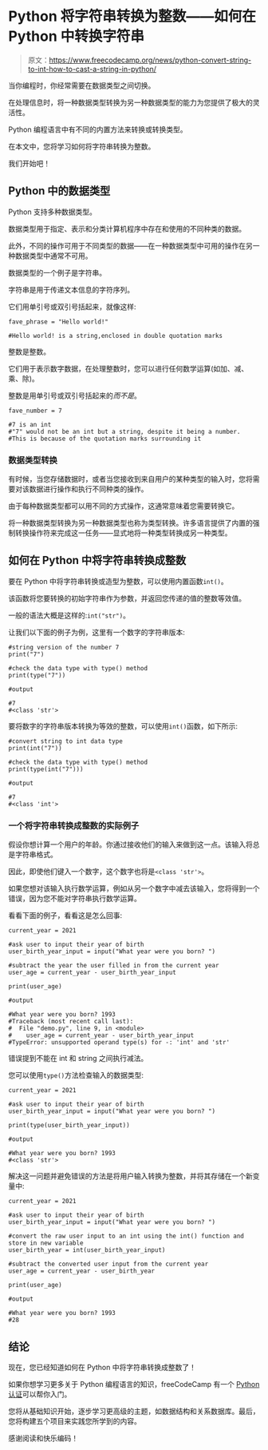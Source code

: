 # Python 将字符串转换为整数——如何在 Python 中转换字符串

> 原文：<https://www.freecodecamp.org/news/python-convert-string-to-int-how-to-cast-a-string-in-python/>

当你编程时，你经常需要在数据类型之间切换。

在处理信息时，将一种数据类型转换为另一种数据类型的能力为您提供了极大的灵活性。

Python 编程语言中有不同的内置方法来转换或转换类型。

在本文中，您将学习如何将字符串转换为整数。

我们开始吧！

## Python 中的数据类型

Python 支持多种数据类型。

数据类型用于指定、表示和分类计算机程序中存在和使用的不同种类的数据。

此外，不同的操作可用于不同类型的数据——在一种数据类型中可用的操作在另一种数据类型中通常不可用。

数据类型的一个例子是字符串。

字符串是用于传递文本信息的字符序列。

它们用单引号或双引号括起来，就像这样:

```
fave_phrase = "Hello world!"

#Hello world! is a string,enclosed in double quotation marks 
```

整数是整数。

它们用于表示数字数据，在处理整数时，您可以进行任何数学运算(如加、减、乘、除)。

整数是用单引号或双引号括起来的*而不是*。

```
fave_number = 7

#7 is an int
#"7" would not be an int but a string, despite it being a number. 
#This is because of the quotation marks surrounding it 
```

### 数据类型转换

有时候，当您存储数据时，或者当您接收到来自用户的某种类型的输入时，您将需要对该数据进行操作和执行不同种类的操作。

由于每种数据类型都可以用不同的方式操作，这通常意味着您需要转换它。

将一种数据类型转换为另一种数据类型也称为类型转换。许多语言提供了内置的强制转换操作符来完成这一任务——显式地将一种类型转换成另一种类型。

## 如何在 Python 中将字符串转换成整数

要在 Python 中将字符串转换或造型为整数，可以使用内置函数`int()`。

该函数将您要转换的初始字符串作为参数，并返回您传递的值的整数等效值。

一般的语法大概是这样的:`int("str")`。

让我们以下面的例子为例，这里有一个数字的字符串版本:

```
#string version of the number 7
print("7")

#check the data type with type() method
print(type("7"))

#output

#7
#<class 'str'> 
```

要将数字的字符串版本转换为等效的整数，可以使用`int()`函数，如下所示:

```
#convert string to int data type
print(int("7"))

#check the data type with type() method
print(type(int("7")))

#output

#7
#<class 'int'> 
```

### 一个将字符串转换成整数的实际例子

假设你想计算一个用户的年龄。你通过接收他们的输入来做到这一点。该输入将总是字符串格式。

因此，即使他们键入一个数字，这个数字也将是`<class 'str'>`。

如果您想对该输入执行数学运算，例如从另一个数字中减去该输入，您将得到一个错误，因为您不能对字符串执行数学运算。

看看下面的例子，看看这是怎么回事:

```
current_year = 2021

#ask user to input their year of birth
user_birth_year_input = input("What year were you born? ")

#subtract the year the user filled in from the current year 
user_age = current_year - user_birth_year_input

print(user_age)

#output

#What year were you born? 1993
#Traceback (most recent call last):
#  File "demo.py", line 9, in <module>
#    user_age = current_year - user_birth_year_input
#TypeError: unsupported operand type(s) for -: 'int' and 'str' 
```

错误提到不能在 int 和 string 之间执行减法。

您可以使用`type()`方法检查输入的数据类型:

```
current_year = 2021

#ask user to input their year of birth
user_birth_year_input = input("What year were you born? ")

print(type(user_birth_year_input))

#output

#What year were you born? 1993
#<class 'str'> 
```

解决这一问题并避免错误的方法是将用户输入转换为整数，并将其存储在一个新变量中:

```
current_year = 2021

#ask user to input their year of birth
user_birth_year_input = input("What year were you born? ")

#convert the raw user input to an int using the int() function and store in new variable
user_birth_year = int(user_birth_year_input)

#subtract the converted user input from the current year
user_age = current_year - user_birth_year

print(user_age)

#output

#What year were you born? 1993
#28 
```

## 结论

现在，您已经知道如何在 Python 中将字符串转换成整数了！

如果你想学习更多关于 Python 编程语言的知识，freeCodeCamp 有一个 [Python 认证](https://www.freecodecamp.org/learn/scientific-computing-with-python/)可以帮你入门。

您将从基础知识开始，逐步学习更高级的主题，如数据结构和关系数据库。最后，您将构建五个项目来实践您所学到的内容。

感谢阅读和快乐编码！